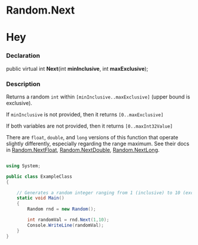 # Random.Next
# Hey

### Declaration

public virtual int **Next**(int **minInclusive**, int **maxExclusive**);

### Description

Returns a random ```int``` within ```[minInclusive..maxExclusive]``` (upper bound is exclusive).

If ```minInclusive``` is not provided, then it returns  ```[0..maxExclusive]```

If both variables are not provided, then it returns ```[0..maxInt32Value]```


There are ```float```, ```double```, and ```long``` versions of this function that operate slightly differently, especially regarding the range maximum.
See their docs in [Random.NextFloat](), [Random.NextDouble](), [Random.NextLong]().

```C#

using System;

public class ExampleClass
{

    // Generates a random integer ranging from 1 (inclusive) to 10 (exclusive)
    static void Main()
    {
        Random rnd = new Random();

        int randomVal = rnd.Next(1,10);
        Console.WriteLine(randomVal);
    }
}

```
